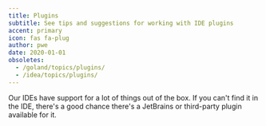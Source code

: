 ```yaml
---
title: Plugins
subtitle: See tips and suggestions for working with IDE plugins
accent: primary
icon: fas fa-plug
author: pwe
date: 2020-01-01
obsoletes:
  - /goland/topics/plugins/
  - /idea/topics/plugins/
---
```


Our IDEs have support for a lot of things out of the box. If you can't find it in the IDE, there's a good chance there's
a JetBrains or third-party plugin available for it.
